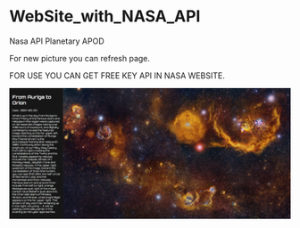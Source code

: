 # WebSite_with_NASA_API

Nasa API Planetary APOD

For new picture you can refresh page.

FOR USE YOU CAN GET FREE KEY API IN NASA WEBSITE.

![DEMO](https://github.com/MOUGINM/project/blob/main/APOD/Picture_APOD.png)

